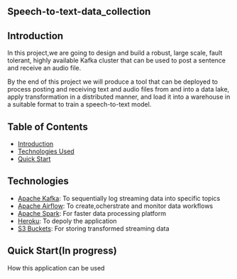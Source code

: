 ## Speech-to-text-data_collection

## Introduction
In this project,we are going to design and build a robust, large scale, fault tolerant, highly available Kafka cluster that can be used to
post a sentence and receive an audio file.

By the end of this project we will produce a tool that can be deployed to process posting and receiving text and audio files from and into a data lake, apply
transformation in a distributed manner, and load it into a warehouse in a suitable format to train a speech-to-text model.

## Table of Contents
  - [Introduction](#Introduction)
  - [Technologies Used](#Technologies)
  - [Quick Start](#Quickstart)

## Technologies
  - [Apache Kafka](https://kafka.apache.org/): To sequentially log streaming data into specific topics 
  - [Apache Airflow](https://airflow.apache.org/): To create,ocherstrate and monitor data workflows 
  - [Apache Spark](https://spark.apache.org/): For faster data processing platform
  - [Heroku](https://www.heroku.com/): To depoly the application
  - [S3 Buckets](https://aws.amazon.com/s3/): For storing transformed streaming data 

## Quick Start(In progress)
How this application can be used 

